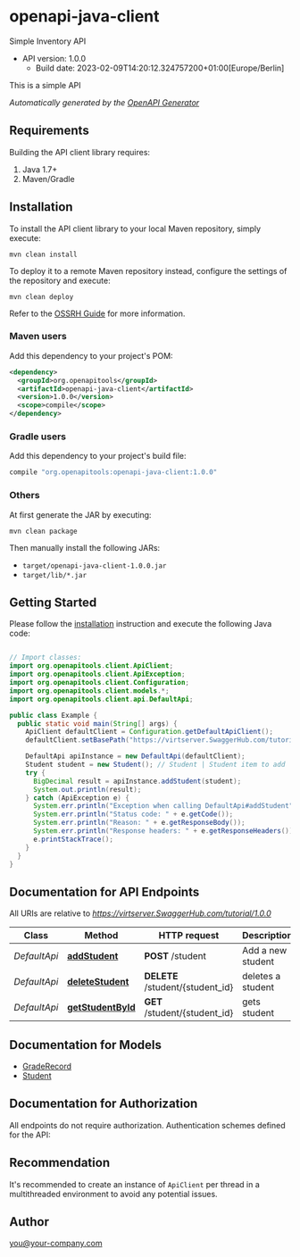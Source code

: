 # openapi-java-client

Simple Inventory API
- API version: 1.0.0
  - Build date: 2023-02-09T14:20:12.324757200+01:00[Europe/Berlin]

This is a simple API


*Automatically generated by the [OpenAPI Generator](https://openapi-generator.tech)*


## Requirements

Building the API client library requires:
1. Java 1.7+
2. Maven/Gradle

## Installation

To install the API client library to your local Maven repository, simply execute:

```shell
mvn clean install
```

To deploy it to a remote Maven repository instead, configure the settings of the repository and execute:

```shell
mvn clean deploy
```

Refer to the [OSSRH Guide](http://central.sonatype.org/pages/ossrh-guide.html) for more information.

### Maven users

Add this dependency to your project's POM:

```xml
<dependency>
  <groupId>org.openapitools</groupId>
  <artifactId>openapi-java-client</artifactId>
  <version>1.0.0</version>
  <scope>compile</scope>
</dependency>
```

### Gradle users

Add this dependency to your project's build file:

```groovy
compile "org.openapitools:openapi-java-client:1.0.0"
```

### Others

At first generate the JAR by executing:

```shell
mvn clean package
```

Then manually install the following JARs:

* `target/openapi-java-client-1.0.0.jar`
* `target/lib/*.jar`

## Getting Started

Please follow the [installation](#installation) instruction and execute the following Java code:

```java

// Import classes:
import org.openapitools.client.ApiClient;
import org.openapitools.client.ApiException;
import org.openapitools.client.Configuration;
import org.openapitools.client.models.*;
import org.openapitools.client.api.DefaultApi;

public class Example {
  public static void main(String[] args) {
    ApiClient defaultClient = Configuration.getDefaultApiClient();
    defaultClient.setBasePath("https://virtserver.SwaggerHub.com/tutorial/1.0.0");

    DefaultApi apiInstance = new DefaultApi(defaultClient);
    Student student = new Student(); // Student | Student item to add
    try {
      BigDecimal result = apiInstance.addStudent(student);
      System.out.println(result);
    } catch (ApiException e) {
      System.err.println("Exception when calling DefaultApi#addStudent");
      System.err.println("Status code: " + e.getCode());
      System.err.println("Reason: " + e.getResponseBody());
      System.err.println("Response headers: " + e.getResponseHeaders());
      e.printStackTrace();
    }
  }
}

```

## Documentation for API Endpoints

All URIs are relative to *https://virtserver.SwaggerHub.com/tutorial/1.0.0*

Class | Method | HTTP request | Description
------------ | ------------- | ------------- | -------------
*DefaultApi* | [**addStudent**](docs/DefaultApi.md#addStudent) | **POST** /student | Add a new student
*DefaultApi* | [**deleteStudent**](docs/DefaultApi.md#deleteStudent) | **DELETE** /student/{student_id} | deletes a student
*DefaultApi* | [**getStudentById**](docs/DefaultApi.md#getStudentById) | **GET** /student/{student_id} | gets student


## Documentation for Models

 - [GradeRecord](docs/GradeRecord.md)
 - [Student](docs/Student.md)


## Documentation for Authorization

All endpoints do not require authorization.
Authentication schemes defined for the API:

## Recommendation

It's recommended to create an instance of `ApiClient` per thread in a multithreaded environment to avoid any potential issues.

## Author

you@your-company.com

